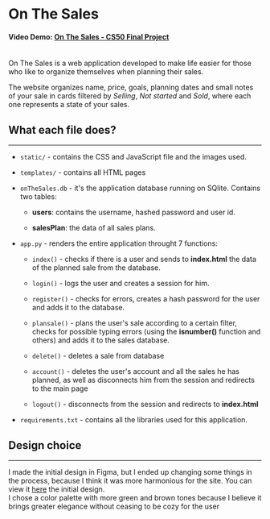 # On The Sales

#### Video Demo: <a href="https://youtu.be/LLb7Rdmefss">On The Sales - CS50 Final Project</a>

<br>
On The Sales is a web application developed to make life easier for those who like to organize themselves when planning their sales.

The website organizes name, price, goals, planning dates and small notes of your sale in cards filtered by _Selling_, _Not started_ and _Sold_, where each one represents a state of your sales.

## What each file does?

<hr>

- `static/` - contains the CSS and JavaScript file and the images used.

- `templates/` - contains all HTML pages

- `onTheSales.db` - it's the application database running on SQlite. Contains two tables:

  - **users**: contains the username, hashed password and user id.

  - **salesPlan**: the data of all sales plans.

- `app.py` - renders the entire application throught 7 functions:

  - `index()` - checks if there is a user and sends to **index.html** the data of the planned sale from the database.

  - `login()` - logs the user and creates a session for him.

  - `register()` - checks for errors, creates a hash password for the user and adds it to the database.

  - `plansale()` - plans the user's sale according to a certain filter, checks for possible typing errors (using the **isnumber()** function and others) and adds it to the sales database.

  - `delete()` - deletes a sale from database

  - `account()` - deletes the user's account and all the sales he has planned, as well as disconnects him from the session and redirects to the main page

  - `logout()` - disconnects from the session and redirects to **index.html**

- `requirements.txt` - contains all the libraries used for this application.

## Design choice

<hr>
I made the initial design in Figma, but I ended up changing some things in the process, because I think it was more harmonious for the site.
You can view it <a target="_blank" href="https://www.figma.com/file/EfBaOIxMYA2G3I8xFviYkt/Final-Project?node-id=0%3A1&t=NOcaQXEuIFfbgn16-1">here</a> the initial design.

<br>
I chose a color palette with more green and brown tones because I believe it brings greater elegance without ceasing to be cozy for the user
